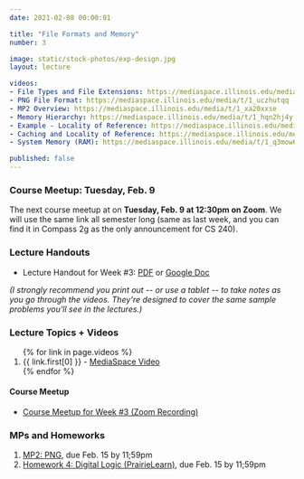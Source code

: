 ```yaml
---
date: 2021-02-08 00:00:01

title: "File Formats and Memory"
number: 3

image: static/stock-photos/exp-design.jpg
layout: lecture

videos:
- File Types and File Extensions: https://mediaspace.illinois.edu/media/t/1_mkwd6oew
- PNG File Format: https://mediaspace.illinois.edu/media/t/1_uczhutqq
- MP2 Overview: https://mediaspace.illinois.edu/media/t/1_xa20xxse
- Memory Hierarchy: https://mediaspace.illinois.edu/media/t/1_hqn2hj4y
- Example - Locality of Reference: https://mediaspace.illinois.edu/media/t/1_y93ofryp
- Caching and Locality of Reference: https://mediaspace.illinois.edu/media/t/1_wv2j2g7g
- System Memory (RAM): https://mediaspace.illinois.edu/media/t/1_q3mow6q3

published: false
---
```


### Course Meetup: Tuesday, Feb. 9

The next course meetup at on **Tuesday, Feb. 9 at 12:30pm on Zoom**.  We will use the same link all semester long (same as last week, and you can find it in Compass 2g as the only announcement for CS 240).


### Lecture Handouts

- Lecture Handout for Week #3: [PDF](/cs240/sp2021/static/lectures/cs240_wk3_lectureHandout.pdf) or  [Google Doc](https://docs.google.com/document/d/1WxLQYuOaFb_6gfwJgGDbtcLsGw_KiJRuK5zC9USldmA/edit?usp=sharing)

*(I strongly recommend you print out -- or use a tablet -- to take notes as you go through the videos.  They're designed to cover the same sample problems you'll see in the lectures.)*


### Lecture Topics + Videos

<ol>
  {% for link in page.videos %}
  <li>
      {{ link.first[0] }} - <a href="{{ link.first[1] | absolute_url }}">MediaSpace Video</a>
  </li>
  {% endfor %}
</ol>

#### Course Meetup

<ul>
  <li>
    <a href="https://mediaspace.illinois.edu/media/t/1_bj6g45ou">Course Meetup for Week #3 (Zoom Recording)</a>
  </li>
</ul>


### MPs and Homeworks

1. [MP2: PNG](/cs240/sp2021/mp/mp2/), due Feb. 15 by 11;59pm
2. [Homework 4: Digital Logic (PrairieLearn)](/cs240/sp2021/homeworks/hw4/), due Feb. 15 by 11;59pm

